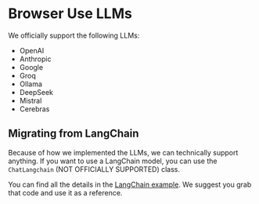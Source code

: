 # Browser Use LLMs

We officially support the following LLMs:

- OpenAI
- Anthropic
- Google
- Groq
- Ollama
- DeepSeek
- Mistral
- Cerebras

## Migrating from LangChain

Because of how we implemented the LLMs, we can technically support anything. If you want to use a LangChain model, you can use the `ChatLangchain` (NOT OFFICIALLY SUPPORTED) class.

You can find all the details in the [LangChain example](examples/models/langchain/example.py). We suggest you grab that code and use it as a reference.
